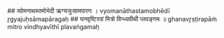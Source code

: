 <section data-markdown>
## व्योमनाथस्तमोभेदी ऋग्यजुःसामपारगः ।
vyomanāthastamobhēdī r̥gyajuḥsāmapāragaḥ
## घनवृष्टिरपां मित्रो विन्ध्यवीथी प्लवङ्गमः ॥
ghanavr̥ṣṭirapāṁ mitro vindhyavīthī plavaṅgamaḥ
</section>
